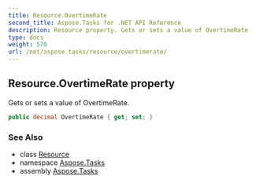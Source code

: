 ```yaml
---
title: Resource.OvertimeRate
second_title: Aspose.Tasks for .NET API Reference
description: Resource property. Gets or sets a value of OvertimeRate
type: docs
weight: 570
url: /net/aspose.tasks/resource/overtimerate/
---
```

## Resource.OvertimeRate property

Gets or sets a value of OvertimeRate.

```csharp
public decimal OvertimeRate { get; set; }
```

### See Also

* class [Resource](../)
* namespace [Aspose.Tasks](../../resource/)
* assembly [Aspose.Tasks](../../../)


